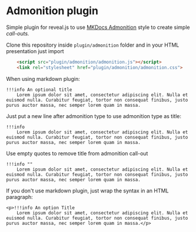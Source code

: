 # Admonition plugin

Simple plugin for reveal.js to use [MKDocs Admonition](https://squidfunk.github.io/mkdocs-material/reference/admonitions/#supported-types) style to create simple *call-outs.*

Clone this repository inside `plugin/admonition` folder and in your HTML presentation just import 

```html
    <script src="plugin/admonition/admonition.js"></script>
    <link rel="stylesheet" href="plugin/admonition/admonition.css">
```

When using markdown plugin:

```
!!!info An optional title
    Lorem ipsum dolor sit amet, consectetur adipiscing elit. Nulla et euismod nulla. Curabitur feugiat, tortor non consequat finibus, justo purus auctor massa, nec semper lorem quam in massa. 
```

Just put a new line after admonition type to use admonition type as title:

```
!!!info
    Lorem ipsum dolor sit amet, consectetur adipiscing elit. Nulla et euismod nulla. Curabitur feugiat, tortor non consequat finibus, justo purus auctor massa, nec semper lorem quam in massa. 
```

Use empty quotes to remove title from admonition call-out

```
!!!info ""
    Lorem ipsum dolor sit amet, consectetur adipiscing elit. Nulla et euismod nulla. Curabitur feugiat, tortor non consequat finibus, justo purus auctor massa, nec semper lorem quam in massa. 
```

If you don't use markdown plugin, just wrap the syntax in an HTML paragraph:

```
<p>!!!info An option Title
    Lorem ipsum dolor sit amet, consectetur adipiscing elit. Nulla et euismod nulla. Curabitur feugiat, tortor non consequat finibus, justo purus auctor massa, nec semper lorem quam in massa.</p>
```